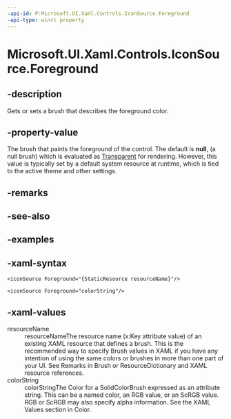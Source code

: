 ```yaml
---
-api-id: P:Microsoft.UI.Xaml.Controls.IconSource.Foreground
-api-type: winrt property
---
```

<!-- Property syntax.
public Brush Foreground { get;  set; }
-->

# Microsoft.UI.Xaml.Controls.IconSource.Foreground



## -description

Gets or sets a brush that describes the foreground color.



## -property-value

The brush that paints the foreground of the control. The default is **null**, (a null brush) which is evaluated as [Transparent](/uwp/api/windows.ui.colors.transparent) for rendering. However, this value is typically set by a default system resource at runtime, which is tied to the active theme and other settings.



## -remarks



## -see-also



## -examples



## -xaml-syntax
```xaml
<iconSource Foreground="{StaticResource resourceName}"/>
```

```xaml
<iconSource Foreground="colorString"/>
```



## -xaml-values

<dl><dt>resourceName</dt><dd>resourceNameThe resource name (x:Key attribute value) of an existing XAML resource that defines a brush. This is the recommended way to specify Brush values in XAML if you have any intention of using the same colors or brushes in more than one part of your UI. See Remarks in Brush or ResourceDictionary and XAML resource references.</dd>
<dt>colorString</dt><dd>colorStringThe Color for a SolidColorBrush expressed as an attribute string. This can be a named color, an RGB value, or an ScRGB value. RGB or ScRGB may also specify alpha information. See the XAML Values section in Color.</dd>
</dl>



